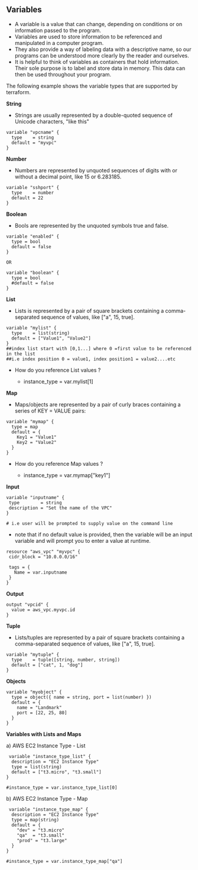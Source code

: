 ## **Variables**

- A variable is a value that can change, depending on conditions or on information passed to the program.
- Variables are used to store information to be referenced and manipulated in a computer program.
- They also provide a way of labeling data with a descriptive name, so our programs can be understood more clearly by the reader and ourselves.
- It is helpful to think of variables as containers that hold information. Their sole purpose is to label and store data in memory. This data can then be used throughout your program.

The following example shows the variable types that are supported by terraform.

**String**
 - Strings are usually represented by a double-quoted sequence of Unicode characters, "like this"
```t
variable "vpcname" {
  type    = string
  default = "myvpc"
}

```
**Number**

- Numbers are represented by unquoted sequences of digits with or without a decimal point, like 15 or 6.283185.
```t
variable "sshport" {
  type    = number
  default = 22
}
```

**Boolean**
- Bools are represented by the unquoted symbols true and false.
```t
variable "enabled" {
  type = bool
  default = false
}

OR

variable "boolean" {
  type = bool
  #default = false
}
```
**List**
- Lists is represented by a pair of square brackets containing a comma-separated sequence of values, like ["a", 15, true].
```t
variable "mylist" {
  type    = list(string)
  default = ["Value1", "Value2"]
}
##index list start with [0,1...] where 0 =first value to be referenced in the list
##i.e index position 0 = value1, index position1 = value2....etc
```
- How do you reference List values ?

     - instance_type = var.mylist[1]

**Map**
- Maps/objects are represented by a pair of curly braces containing a series of KEY = VALUE pairs:
```T
variable "mymap" {
  type = map
  default = {
    Key1 = "Value1"
    Key2 = "Value2"
  }
}
```
- How do you reference Map values ?
 
    - instance_type = var.mymap["key1"]

**Input**
 ```t
variable "inputname" {
  type        = string
  description = "Set the name of the VPC"
}

# i.e user will be prompted to supply value on the command line
```
- note that if no default value is provided, then the variable will be an input variable and will prompt you to enter a value at runtime.

 ```t
resource "aws_vpc" "myvpc" {
  cidr_block = "10.0.0.0/16"

  tags = {
    Name = var.inputname
  }
}
```
**Output**
```t
output "vpcid" {
  value = aws_vpc.myvpc.id
}
```
**Tuple**
- Lists/tuples are represented by a pair of square brackets containing a comma-separated sequence of values, like ["a", 15, true].
```t
variable "mytuple" {
  type    = tuple([string, number, string])
  default = ["cat", 1, "dog"]
}
```
**Objects**
```t
variable "myobject" {
  type = object({ name = string, port = list(number) })
  default = {
    name = "Landmark"
    port = [22, 25, 80]
  }
}
```
**Variables with Lists and Maps**

a) AWS EC2 Instance Type - List
```t
 variable "instance_type_list" {
  description = "EC2 Instance Type"
  type = list(string)
  default = ["t3.micro", "t3.small"]
}

#instance_type = var.instance_type_list[0]
```
 
b) AWS EC2 Instance Type - Map
```t
 variable "instance_type_map" {
  description = "EC2 Instance Type"
  type = map(string)
  default = {
    "dev" = "t3.micro"
    "qa"  = "t3.small"
    "prod" = "t3.large"
  }
}

#instance_type = var.instance_type_map["qa"]
```

